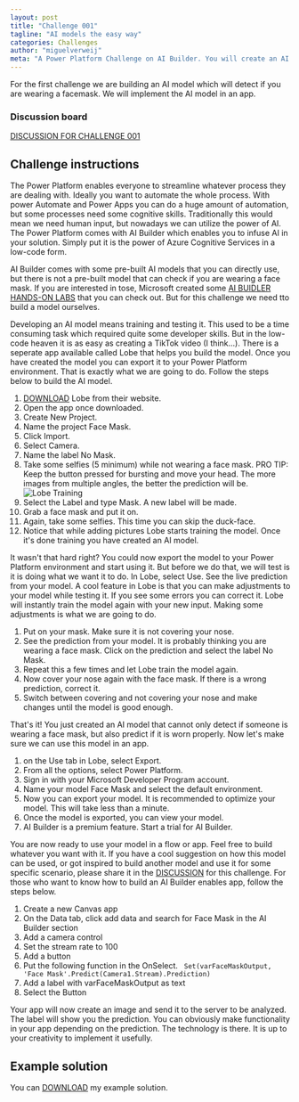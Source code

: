 ```yaml
---
layout: post
title: "Challenge 001"
tagline: "AI models the easy way"
categories: Challenges
author: "miguelverweij"
meta: "A Power Platform Challenge on AI Builder. You will create an AI model using Lobe and implement it in your app or flow."
---
```


For the first challenge we are building an AI model which will detect if you are wearing a facemask. We will implement the AI model in an app.

### Discussion board
[DISCUSSION FOR CHALLENGE 001](https://github.com/miguelverweij/PowerPlatformChallenge/discussions/4)

## Challenge instructions
The Power Platform enables everyone to streamline whatever process they are dealing with. Ideally you want to automate the whole process. With power Automate and Power Apps you can do a huge amount of automation, but some processes need some cognitive skills. Traditionally this would mean we need human input, but nowadays we can utilize the power of AI.
The Power Platform comes with AI Builder which enables you to infuse AI in your solution. Simply put it is the power of Azure Cognitive Services in a low-code form.

AI Builder comes with some pre-built AI models that you can directly use, but there is not a pre-built model that can check if you are wearing a face mask. If you are interested in tose, Microsoft created some [AI BUIDLER HANDS-ON LABS](https://go.microsoft.com/fwlink/?linkid=2103171) that you can check out. But for this challenge we need tto build a model ourselves.

Developing an AI model means training and testing it. This used to be a time consuming task which required quite some developer skills. But in the low-code heaven it is as easy as creating a TikTok video (I think...). There is a seperate app available called Lobe that helps you build the model. Once you have created the model you can export it to your Power Platform environment. That is exactly what we are going to do. Follow the steps below to build the AI model.

1. [DOWNLOAD](https://www.lobe.ai/) Lobe from their website.
2. Open the app once downloaded.
3. Create New Project.
4. Name the project Face Mask.
5. Click Import.
6. Select Camera.
7. Name the label No Mask.
8. Take some selfies (5 minimum) while not wearing a face mask. PRO TIP: Keep the button pressed for bursting and move your head. The more images from multiple angles, the better the prediction will be. ![Lobe Training](/assets/LobeTraining.gif "Lobe Training")
9. Select the Label and type Mask. A new label will be made.
10. Grab a face mask and put it on.
11. Again, take some selfies. This time you can skip the duck-face.
12. Notice that while adding pictures Lobe starts training the model. Once it's done training you have created an AI model.

It wasn't that hard right? You could now export the model to your Power Platform environment and start using it. But before we do that, we will test is it is doing what we want it to do. In Lobe, select Use. See the live prediction from your model. A cool feature in Lobe is that you can make adjustments to your model while testing it. If you see some errors you can correct it. Lobe will instantly train the model again with your new input. Making some adjustments is what we are going to do.

1.  Put on your mask. Make sure it is not covering your nose.
2.  See the prediction from your model. It is probably thinking you are wearing a face mask. Click on the prediction and select the label No Mask.
3.  Repeat this a few times and let Lobe train the model again.
4.  Now cover your nose again with the face mask. If there is a wrong prediction, correct it.
5.  Switch between covering and not covering your nose and make changes until the model is good enough.

That's it! You just created an AI model that cannot only detect if someone is wearing a face mask, but also predict if it is worn properly. Now let's make sure we can use this model in an app.

1.  on the Use tab in Lobe, select Export.
2.  From all the options, select Power Platform.
3.  Sign in with your Microsoft Developer Program account.
4.  Name your model Face Mask and select the default environment.
5.  Now you can export your model. It is recommended to optimize your model. This will take less than a minute.
6.  Once the model is exported, you can view your model.
7.  AI Builder is a premium feature. Start a trial for AI Builder.

You are now ready to use your model in a flow or app. Feel free to build whatever you want with it. If you have a cool suggestion on how this model can be used, or got inspired to build another model and use it for some specific scenario, please share it in the [DISCUSSION](https://github.com/miguelverweij/PowerPlatformChallenge/discussions/4) for this challenge. For those who want to know how to build an AI Builder enables app, follow the steps below.

1. Create a new Canvas app
2. On the Data tab, click add data and search for Face Mask in the AI Builder section
3. Add a camera control
4. Set the stream rate to 100
5. Add a button
6. Put the following function in the OnSelect. 
``` Set(varFaceMaskOutput, 'Face Mask'.Predict(Camera1.Stream).Prediction)```
7.  Add a label with varFaceMaskOutput as text
8.  Select the Button

Your app will now create an image and send it to the server to be analyzed. The label will show you the prediction. You can obviously make functionality in your app depending on the prediction. The technology is there. It is up to your creativity to implement it usefully.

## Example solution
You can [DOWNLOAD](/assets/Challenge001_1_0_0_0.zip) my example solution.